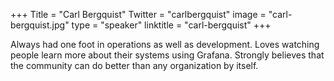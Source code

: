 +++
Title = "Carl Bergquist"
Twitter = "carlbergquist"
image = "carl-bergquist.jpg"
type = "speaker"
linktitle = "carl-bergquist"
+++

Always had one foot in operations as well as development. Loves watching people learn more about their systems using Grafana. Strongly believes that the community can do better than any organization by itself.
